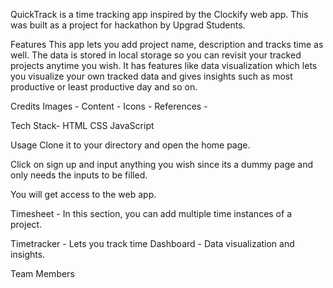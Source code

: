 QuickTrack is a time tracking app inspired by the Clockify web app. This was built as a project for hackathon by Upgrad Students.


Features
This app lets you add project name, description and tracks time as well.
The data is stored in local storage so you can revisit your tracked projects anytime you wish.
It has features like data visualization which lets you visualize your own tracked data and gives insights such as most productive or least productive day and so on.


Credits
Images - 
Content - 
Icons - 
References -

Tech Stack-
HTML
CSS
JavaScript


Usage
Clone it to your directory and open the home page.

Click on sign up and input anything you wish since its a dummy page and only needs the inputs to be filled.

You will get access to the web app.

Timesheet - In this section, you can add multiple time instances of a project.

Timetracker - Lets you track time
Dashboard - Data visualization and insights.

Team Members
